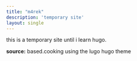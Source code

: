 ```yaml
---
title: "m4rek"
description: 'temporary site'
layout: single
---
```


this is a temporary site until i learn hugo.

**source:** based.cooking using the lugo hugo theme
